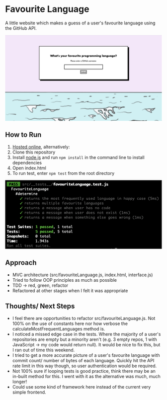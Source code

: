 # Favourite Language

A little website which makes a guess of a user's favourite language using the GitHub API.

![App Screenshot](./src/imgs/app-screenshot.png)

## How to Run

1. [Hosted online](http://inconclusive-income.surge.sh/), alternatively:
2. Clone this repository
3. Install [node.js](https://nodejs.org/en/) and run `npm install` in the command line to install dependencies
4. Open index.html
5. To run test, enter `npm test` from the root directory

![Tests Screenshot](./src/imgs/tests-screenshot.png)

## Approach

- MVC architecture (src/favouriteLanguage.js, index.html, interface.js)
- Tried to follow OOP principles as much as possible
- TDD -> red, green, refactor
- Refactored at other stages when I felt it was appropriate

## Thoughts/ Next Steps

- I feel there are opportunities to refactor src/favouriteLanguage.js. Not 100% on the use of constants here nor how verbose the calculateMostFrequentLanguages method is.
- I noticed a missed edge case in the tests. Where the majority of a user's repositories are empty but a minority aren't (e.g. 3 empty repos, 1 with JavaScript -> my code would return null). It would be nice to fix this, but I ran out of time this weekend.
- I tried to get a more accurate picture of a user's favourite language with commit count/ number of bytes of each language. Quickly hit the API rate limit in this way though, so user authentication would be required.
- Not 100% sure if looping tests is good practice, think there may be an in-built method for this. I went with it as the alternative was much, much longer!
- Could use some kind of framework here instead of the current very simple frontend.
